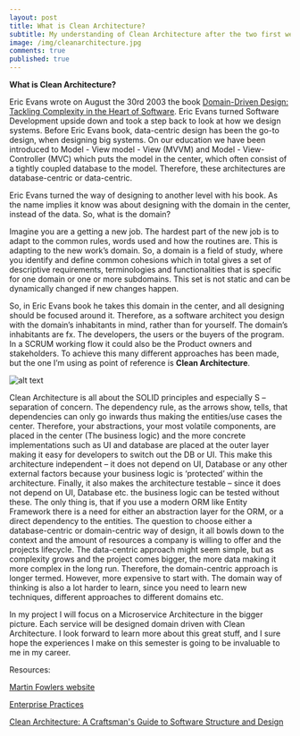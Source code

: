 ```yaml
---
layout: post
title: What is Clean Architecture?
subtitle: My understanding of Clean Architecture after the two first weeks.
image: /img/cleanarchitecture.jpg
comments: true
published: true
---
```


**What is Clean Architecture?**

Eric Evans wrote on August the 30rd 2003 the book [Domain-Driven Design: Tackling Complexity in the Heart of Software]( https://www.amazon.com/Domain-Driven-Design-Tackling-Complexity-Software/dp/0321125215). Eric Evans turned Software Development upside down and took a step back to look at how we design systems. Before Eric Evans book, data-centric design has been the go-to design, when designing big systems. On our education we have been introduced to Model - View model - View (MVVM) and Model - View- Controller (MVC) which puts the model in the center, which often consist of a tightly coupled database to the model. Therefore, these architectures are database-centric or data-centric. 

Eric Evans turned the way of designing to another level with his book. As the name implies it know was about designing with the domain in the center, instead of the data. So, what is the domain?

Imagine you are a getting a new job. The hardest part of the new job is to adapt to the common rules, words used and how the routines are. This is adapting to the new work’s domain. So, a domain is a field of study, where you identify and define common cohesions which in total gives a set of descriptive requirements, terminologies and functionalities that is specific for one domain or one or more subdomains. This set is not static and can be dynamically changed if new changes happen. 

So, in Eric Evans book he takes this domain in the center, and all designing should be focused around it. Therefore, as a software architect you design with the domain’s inhabitants in mind, rather than for yourself. The domain’s inhabitants are fx. The developers, the users or the buyers of the program. In a SCRUM working flow it could also be the Product owners and stakeholders. To achieve this many different approaches has been made, but the one I’m using as point of reference is **Clean Architecture**.

![alt text](https://cdn-images-1.medium.com/max/1200/0*GtcSDT7dNFshDM7c "Clean Architecture visually")

Clean Architecture is all about the SOLID principles and especially S – separation of concern. The dependency rule, as the arrows show, tells, that dependencies can only go inwards thus making the entities/use cases the center. Therefore, your abstractions, your most volatile components, are placed in the center (The business logic) and the more concrete implementations such as UI and database are placed at the outer layer making it easy for developers to switch out the DB or UI. This make this architecture independent – it does not depend on UI, Database or any other external factors because your business logic is ‘protected’ within the architecture. Finally, it also makes the architecture testable – since it does not depend on UI, Database etc. the business logic can be tested without these. The only thing is, that if you use a modern ORM like Entity Framework there is a need for either an abstraction layer for the ORM, or a direct dependency to the entities. 
The question to choose either a database-centric or domain-centric way of design, it all bowls down to the context and the amount of resources a company is willing to offer and the projects lifecycle. The data-centric approach might seem simple, but as complexity grows and the project comes bigger, the more data making it more complex in the long run. Therefore, the domain-centric approach is longer termed. However, more expensive to start with. The domain way of thinking is also a lot harder to learn, since you need to learn new techniques, different approaches to different domains etc. 

In my project I will focus on a Microservice Architecture in the bigger picture. Each service will be designed domain driven with Clean Architecture. I look forward to learn more about this great stuff, and I sure hope the experiences I make on this semester is going to be invaluable to me in my career. 

Resources:

[Martin Fowlers website](https://martinfowler.com/)

[Enterprise Practices](https://enterprisecraftsmanship.com/2015/11/19/domain-centric-vs-data-centric-approaches-to-software-development/)

[Clean Architecture: A Craftsman's Guide to Software Structure and Design]( https://www.amazon.com/Clean-Architecture-Craftsmans-Software-Structure/dp/0134494164)


